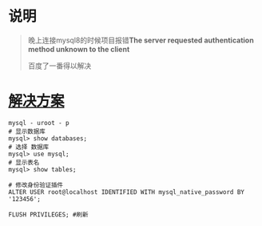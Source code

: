 # 说明

> 晚上连接mysql8的时候项目报错**The server requested authentication method unknown to the client**
>
> 百度了一番得以解决

# [解决方案](https://blog.51cto.com/u_15102978/2639358)

```shell
mysql - uroot - p
# 显示数据库
mysql> show databases;
# 选择 数据库
mysql> use mysql;
# 显示表名 
mysql> show tables;

# 修改身份验证插件
ALTER USER root@localhost IDENTIFIED WITH mysql_native_password BY '123456';

FLUSH PRIVILEGES; #刷新
```

